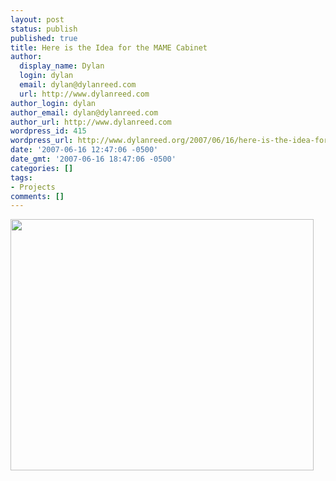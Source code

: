 ```yaml
---
layout: post
status: publish
published: true
title: Here is the Idea for the MAME Cabinet
author:
  display_name: Dylan
  login: dylan
  email: dylan@dylanreed.com
  url: http://www.dylanreed.com
author_login: dylan
author_email: dylan@dylanreed.com
author_url: http://www.dylanreed.com
wordpress_id: 415
wordpress_url: http://www.dylanreed.org/2007/06/16/here-is-the-idea-for-the-mame-cabinet/
date: '2007-06-16 12:47:06 -0500'
date_gmt: '2007-06-16 18:47:06 -0500'
categories: []
tags:
- Projects
comments: []
---
```

<p><img src="http://img.timeinc.net/popsci/images/2007/03/table_485.jpg" height="402" width="485" /></p>
